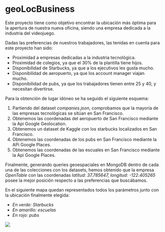 # geoLocBusiness

Este proyecto tiene como objetivo encontrar la ubicación más óptima para la apertura de nuestra nueva oficina, siendo una empresa dedicada a la industria del videojuego.

Dadas las preferencias de nuestros trabajadores, las tenidas en cuenta para este proyecto han sido:

- Proximidad a empresas dedicadas a la industria tecnológica.
- Proximidad de colegios, ya que el 30% de la plantilla tiene hijos.
- Disponibilidad de Starbucks, ya que a los ejecutivos les gusta mucho.
- Disponibilidad de aeropuerto, ya que los account manager viajan mucho.
- Disponibilidad de pubs, ya que los trabajadores tienen entre 25 y 40, y necesitan divertirse.

Para la obtención de lugar idóneo se ha seguido el siguiente esquema:

1. Partiendo del dataset *companies.json*, comprobamos que la mayoría de las empresas tecnológicas se sitúan en San Francisco.
2. Obtenemos las coordenadas del aeropuerto de San Francisco mediante la Api Google Geolocation.
3. Obtenemos un dataset de Kaggle con los starbucks localizados en San Francisco.
4. Obtenemos las coordenadas de los pubs en San Francisco mediante la APi Google Places.
5. Obtenemos las coordenadas de las escuales en San Francisco mediante la Api Google Places.

Finalmente, generando queries geoespaciales en MongoDB dentro de cada una de las colecciones con los datasets, hemos obtenido que la empresa *OpenTable* con las coordenadas *latitud: 37.785647, longitud: -122.405265* posee la mejor posición respecto a las preferencias que buscábamos.

En el siguiente mapa quedan representados todos los parámetros junto con la ubicación finalmente elegida:
- *En verde: Starbucks*
- *En amarillo: escuelas*
- *En rojo: pubs*

![](https://github.com/Shurlena/mongo-project/blob/master/OUTPUT/map_screenshot.png)